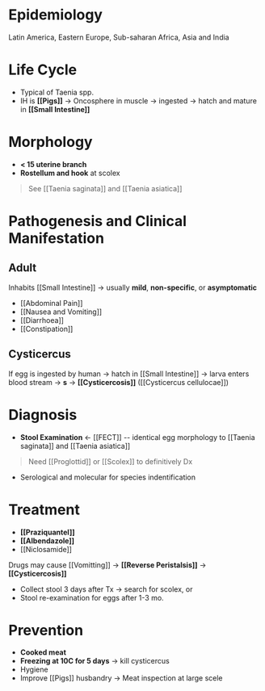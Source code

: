 # Epidemiology
Latin America, Eastern Europe, Sub-saharan Africa, Asia and India

# Life Cycle
- Typical of Taenia spp.
- IH is **[[Pigs]]** -> Oncosphere in muscle -> ingested -> hatch and mature in **[[Small Intestine]]**

# Morphology
- **< 15 uterine branch** 
- **Rostellum and hook** at scolex
> See [[Taenia saginata]] and [[Taenia asiatica]]

# Pathogenesis and Clinical Manifestation
## Adult
Inhabits [[Small Intestine]] -> usually **mild**, **non-specific**, or **asymptomatic**
- [[Abdominal Pain]]
- [[Nausea and Vomiting]]
- [[Diarrhoea]]
- [[Constipation]]

## Cysticercus
If egg is ingested by human -> hatch in [[Small Intestine]] -> larva enters blood stream -> **s** -> **[[Cysticercosis]]** ([[Cysticercus cellulocae]])

# Diagnosis
- **Stool Examination** <- [[FECT]] -- identical egg morphology to [[Taenia saginata]] and [[Taenia asiatica]]
> Need [[Proglottid]] or [[Scolex]] to definitively Dx
- Serological and molecular for species indentification

# Treatment
- **[[Praziquantel]]**
- **[[Albendazole]]**
- [[Niclosamide]] 

Drugs may cause [[Vomitting]] -> **[[Reverse Peristalsis]]** -> **[[Cysticercosis]]**

- Collect stool 3 days after Tx -> search for scolex, or
- Stool re-examination for eggs after 1-3 mo.

# Prevention
- **Cooked meat**
- **Freezing at 10C for 5 days** -> kill cysticercus
- Hygiene
- Improve [[Pigs]] husbandry -> Meat inspection at large scele
